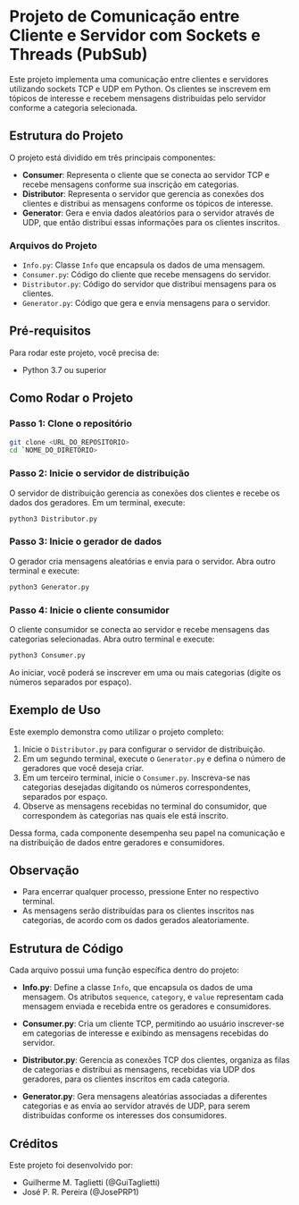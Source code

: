# Projeto de Comunicação entre Cliente e Servidor com Sockets e Threads (PubSub)

Este projeto implementa uma comunicação entre clientes e servidores utilizando sockets TCP e UDP em Python. Os clientes se inscrevem em tópicos de interesse e recebem mensagens distribuídas pelo servidor conforme a categoria selecionada.

## Estrutura do Projeto

O projeto está dividido em três principais componentes:
- **Consumer**: Representa o cliente que se conecta ao servidor TCP e recebe mensagens conforme sua inscrição em categorias.
- **Distributor**: Representa o servidor que gerencia as conexões dos clientes e distribui as mensagens conforme os tópicos de interesse.
- **Generator**: Gera e envia dados aleatórios para o servidor através de UDP, que então distribui essas informações para os clientes inscritos.

### Arquivos do Projeto

- `Info.py`: Classe `Info` que encapsula os dados de uma mensagem.
- `Consumer.py`: Código do cliente que recebe mensagens do servidor.
- `Distributor.py`: Código do servidor que distribui mensagens para os clientes.
- `Generator.py`: Código que gera e envia mensagens para o servidor.

## Pré-requisitos

Para rodar este projeto, você precisa de:

- Python 3.7 ou superior

## Como Rodar o Projeto

### Passo 1: Clone o repositório

```bash
git clone <URL_DO_REPOSITORIO>
cd `NOME_DO_DIRETORIO>
```

### Passo 2: Inicie o servidor de distribuição
O servidor de distribuição gerencia as conexões dos clientes e recebe os dados dos geradores. Em um terminal, execute:

```bash
python3 Distributor.py
```

### Passo 3: Inicie o gerador de dados
O gerador cria mensagens aleatórias e envia para o servidor. Abra outro terminal e execute:

```bash
python3 Generator.py
```

### Passo 4: Inicie o cliente consumidor
O cliente consumidor se conecta ao servidor e recebe mensagens das categorias selecionadas. Abra outro terminal e execute:

```bash
python3 Consumer.py
```

Ao iniciar, você poderá se inscrever em uma ou mais categorias (digite os números separados por espaço).

## Exemplo de Uso

Este exemplo demonstra como utilizar o projeto completo:

1. Inicie o `Distributor.py` para configurar o servidor de distribuição.
2. Em um segundo terminal, execute o `Generator.py` e defina o número de geradores que você deseja criar.
3. Em um terceiro terminal, inicie o `Consumer.py`. Inscreva-se nas categorias desejadas digitando os números correspondentes, separados por espaço.
4. Observe as mensagens recebidas no terminal do consumidor, que correspondem às categorias nas quais ele está inscrito.

Dessa forma, cada componente desempenha seu papel na comunicação e na distribuição de dados entre geradores e consumidores.

## Observação

- Para encerrar qualquer processo, pressione Enter no respectivo terminal.
- As mensagens serão distribuídas para os clientes inscritos nas categorias, de acordo com os dados gerados aleatoriamente.

## Estrutura de Código

Cada arquivo possui uma função específica dentro do projeto:

- **Info.py**: Define a classe `Info`, que encapsula os dados de uma mensagem. Os atributos `sequence`, `category`, e `value` representam cada mensagem enviada e recebida entre os geradores e consumidores.

- **Consumer.py**: Cria um cliente TCP, permitindo ao usuário inscrever-se em categorias de interesse e exibindo as mensagens recebidas do servidor.

- **Distributor.py**: Gerencia as conexões TCP dos clientes, organiza as filas de categorias e distribui as mensagens, recebidas via UDP dos geradores, para os clientes inscritos em cada categoria.

- **Generator.py**: Gera mensagens aleatórias associadas a diferentes categorias e as envia ao servidor através de UDP, para serem distribuídas conforme os interesses dos consumidores.

## Créditos

Este projeto foi desenvolvido por:

- Guilherme M. Taglietti (@GuiTaglietti)
- José P. R. Pereira (@JosePRP1)
